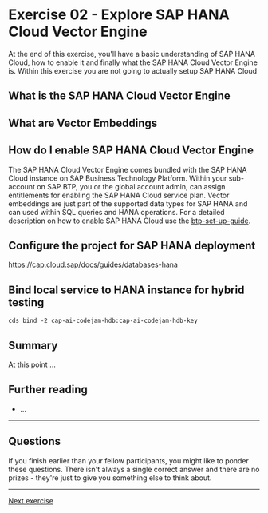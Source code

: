 # Exercise 02 - Explore SAP HANA Cloud Vector Engine

At the end of this exercise, you'll have a basic understanding of SAP HANA Cloud, how to enable it and finally what the SAP HANA Cloud Vector Engine is. Within this exercise you are not going to actually setup SAP HANA Cloud 

## What is the SAP HANA Cloud Vector Engine

## What are Vector Embeddings

## How do I enable SAP HANA Cloud Vector Engine

The SAP HANA Cloud Vector Engine comes bundled with the SAP HANA Cloud instance on SAP Business Technology Platform. Within your sub-account on SAP BTP, you or the global account admin, can assign entitlements for enabling the SAP HANA Cloud service plan.
Vector embeddings are just part of the supported data types for SAP HANA and can used within SQL queries and HANA operations. For a detailed description on how to enable SAP HANA Cloud use the [btp-set-up-guide](../../btp-setup-guide.md).

## Configure the project for SAP HANA deployment

https://cap.cloud.sap/docs/guides/databases-hana

## Bind local service to HANA instance for hybrid testing

`cds bind -2 cap-ai-codejam-hdb:cap-ai-codejam-hdb-key`

## Summary

At this point ...

## Further reading

* ...

---

## Questions

If you finish earlier than your fellow participants, you might like to ponder these questions. There isn't always a single correct answer and there are no prizes - they're just to give you something else to think about.

---

[Next exercise](../03-deploy-llm/README.md)

